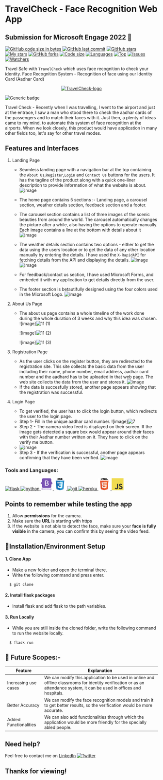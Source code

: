  # TravelCheck - Face Recognition Web App
## Submission for Microsoft Engage 2022 🌟

[![GitHub code size in bytes](https://img.shields.io/github/languages/code-size/akshi0409/TravelCheck-MicrosoftEngage2022?logo=github&style=for-the-badge)](https://github.com/akshi0409/TravelCheck-MicrosoftEngage2022) 
[![GitHub last commit](https://img.shields.io/github/last-commit/akshi0409/TravelCheck-MicrosoftEngage2022?style=for-the-badge&logo=git)](https://github.com/akshi0409/TravelCheck-MicrosoftEngage2022) 
[![GitHub stars](https://img.shields.io/github/stars/akshi0409/TravelCheck-MicrosoftEngage2022?style=for-the-badge)](https://github.com/akshi0409/TravelCheck-MicrosoftEngage2022stargazers) 
[![My stars](https://img.shields.io/github/stars/akshi0409?affiliations=OWNER%2CCOLLABORATOR&style=for-the-badge&label=My%20stars)](https://github.com/akshi0409/TravelCheck-MicrosoftEngage2022e/stargazers) 
[![GitHub forks](https://img.shields.io/github/forks/akshi0409/TravelCheck-MicrosoftEngage2022?style=for-the-badge&logo=git)](https://github.com/akshi0409/TravelCheck-MicrosoftEngage2022/network)
[![Code size](https://img.shields.io/github/languages/code-size/akshi0409/TravelCheck-MicrosoftEngage2022?style=for-the-badge)](https://github.com/akshi0409/TravelCheck-MicrosoftEngage2022)
[![Languages](https://img.shields.io/github/languages/count/akshi0409/TravelCheck-MicrosoftEngage2022?style=for-the-badge)](https://github.com/akshi0409/TravelCheck-MicrosoftEngage2022)
[![Top](https://img.shields.io/github/languages/top/akshi0409/TravelCheck-MicrosoftEngage2022?style=for-the-badge&label=Top%20Languages)](https://github.com/akshi0409/TravelCheck-MicrosoftEngage2022)
[![Issues](https://img.shields.io/github/issues/akshi0409/TravelCheck-MicrosoftEngage2022?style=for-the-badge&label=Issues)](https://github.com/akshi0409/TravelCheck-MicrosoftEngage2022)
[![Watchers](	https://img.shields.io/github/watchers/akshi0409/TravelCheck-MicrosoftEngage2022?label=Watch&style=for-the-badge)](https://github.com/akshi0409/TravelCheck-MicrosoftEngage2022) 

Travel Safe with `TravelCheck` which uses face recognition to check your identity.
 Face Recognition System  -  Recognition of face 
 using our Identity Card (Aadhar Card)

<p align="center">
<a href="https://drive.google.com/file/d/17eqzx6u1sRmUWyloLy0KRDuxjwKn2XIZ/view?usp=sharing">
<img src="https://user-images.githubusercontent.com/44814671/170883919-5d948bb9-ee22-4921-b84f-5b105b941813.jpeg" alt="TravelCheck-logo"/>
</a>
</p>

[![Generic badge](https://img.shields.io/badge/view-demo-blue?style=for-the-badge&label=View%20Demo%20Video)](https://drive.google.com/file/d/17eqzx6u1sRmUWyloLy0KRDuxjwKn2XIZ/view?usp=sharing) 

Travel Check - Recently when I was travelling, 
 I went to the airport and just at the entrace, 
 I saw a man who stood there to check the aadhar 
 cards of the passengers and to match their faces 
 with it. Just then, a plenty of ideas came to my
 mind, to automate this system of face recognition at the airports.
 When we look closely, this product would have 
 application in many other fields too, let's say 
 for other travel modes.
 
  ## Features and Interfaces

1. Landing Page
   - Seamless landing page with a navigation bar at the top containing the `About Us`,`Register`,`Login` and `Contact Us` buttons for the users. It has the tagline of the product along with a quick one-liner description to provide information of what the website is about.
     ![image](https://user-images.githubusercontent.com/44814671/170825454-5d4f4b12-74df-462e-ab59-cf6638848718.png)
     
   - The home page contains 5 sections :- Landing page, a carousel section, weather details section, feedback section and a footer. 
   - The carousel section contains a list of three images of the scenic beauties from around the world. The carousel automatically changes the picture after a while, also having the options to operate manually. Each image contains a line at the bottom with details about it
     ![image](https://user-images.githubusercontent.com/44814671/170825864-0708891c-3ae7-438c-b0c6-e94cd4aea2ff.png)
     
   - The weather details section contains two options - either to get the data using the users location or to get the data of any other location manually by entering the details. I have used the `X-RapidAPI` for fetching details from the API and displaying the details.
     ![image](https://user-images.githubusercontent.com/44814671/170826039-4493be84-ad56-4fac-86d9-79b2454425e3.png)
     ![image](https://user-images.githubusercontent.com/44814671/170830442-e3438f28-f75d-4b82-b045-7cdb4f4be9f0.png)
     
   - For feedback/contact us section, I have used Microsoft Forms, and embeded it with my application to get details directly from the user.
   - The footer section is betautifully designed using the four colors used in the Microsoft Logo.
     ![image](https://user-images.githubusercontent.com/44814671/170829661-849d9860-1970-47cc-bb1c-79743fc8dc7a.png)
     
2. About Us Page
   - The about us page contains a whole timeline of the work done during the whole duration of 3 weeks and why this idea was chosen.
     ![image]![11 (1)](https://user-images.githubusercontent.com/44814671/170884389-f7dddf25-77ab-43ea-938a-cbf67efe6d81.jpeg)
     
     ![image]![11 (2)](https://user-images.githubusercontent.com/44814671/170884400-33784146-e9de-454d-afd8-0f85ee77d859.jpeg)

     ![image]![11 (3)](https://user-images.githubusercontent.com/44814671/170884413-301d359f-9095-4e04-88de-25ebd67adcac.jpeg)


3. Registration Page
   - As the user clicks on the register button, they are redirected to the registration site. This site collects the basic data from the user including their name, phone number, email address, aadhar card number and the aadhard has to be uploaded in that web page. The web site collects the data from the user and stores it.
     ![image](https://user-images.githubusercontent.com/44814671/170834275-ff6432d3-a7f8-4070-b04b-4c0b0cff7900.png)
   - If the data is succesfully stored, another page appears showing that the registration was successful.
     
4. Login Page
   - To get verified, the user has to click the login button, which redirects the user to the login page.
   - Step 1- Fill in the unique aadhar card number.
     ![image]<img width="946" alt="7" src="https://user-images.githubusercontent.com/44814671/170834782-6a7c1b2c-dbac-4f85-8eb4-75aba0ec2c0b.png">
   - Step 2 - The camera video feed is displayed on their screen. If the image gets detected a square box would appear around their faces with their Aadhar number written on it. They have to click on the verify me button. 
   - ![image](https://user-images.githubusercontent.com/44814671/170835154-dcbf1b0c-c5a1-4c28-bfbd-b3485f914841.png)
   - Step 3 - If the verification is successful, another page appears confirming that they have been verified.
     ![image](https://user-images.githubusercontent.com/44814671/170839522-14a57fb0-8bb5-4c89-b054-b26e91b88239.png)
     
### Tools and Languages: 
<p align="left"> <a href="https://flask.palletsprojects.com/en/2.1.x/" target="_blank"> <img src="https://img.shields.io/badge/Flask-000000?style=for-the-badge&logo=flask&logoColor=white" alt="flask" width="40" height="40"/> </a> <a href="https://www.python.org/" target="_blank"> <img src="https://img.shields.io/badge/Python-FFD43B?style=for-the-badge&logo=python&logoColor=blue" alt="python" width="40" height="40"/> </a> <a href="https://getbootstrap.com" target="_blank"> <img src="https://raw.githubusercontent.com/devicons/devicon/master/icons/bootstrap/bootstrap-plain-wordmark.svg" alt="bootstrap" width="40" height="40"/> </a> <a href="https://www.w3schools.com/css/" target="_blank"> <img src="https://raw.githubusercontent.com/devicons/devicon/master/icons/css3/css3-original-wordmark.svg" alt="css3" width="40" height="40"/> </a> <a href="https://git-scm.com/" target="_blank"> <img src="https://www.vectorlogo.zone/logos/git-scm/git-scm-icon.svg" alt="git" width="40" height="40"/> </a> <a href="https://heroku.com" target="_blank"> <img src="https://www.vectorlogo.zone/logos/heroku/heroku-icon.svg" alt="heroku" width="40" height="40"/> </a> <a href="https://www.w3.org/html/" target="_blank"> <img src="https://raw.githubusercontent.com/devicons/devicon/master/icons/html5/html5-original-wordmark.svg" alt="html5" width="40" height="40"/> </a> <a href="https://developer.mozilla.org/en-US/docs/Web/JavaScript" target="_blank"> <img src="https://raw.githubusercontent.com/devicons/devicon/master/icons/javascript/javascript-original.svg" alt="javascript" width="40" height="40"/> </a> </p>


## Points to remember while testing the app

1. Allow **permissions** for the camera.
2. Make sure the **URL** is starting with https
3. If the website is not able to detect the face, make sure your **face is fully visible** in the camera, you can confirm this by seeing the video feed.

## 🚩Installation/Environment Setup 

  #### 1. Clone App
  
  * Make a new folder and open the terminal there.
  * Write the following command and press enter.
  
  ```
    $ git clone
  ```
    
 #### 2. Install flask packages
  * Install flask and add flask to the path variables.
  
#### 3. Run Locally

 * While you are still inside the cloned folder, write the following command to run the website locally. 
 
 ```
   $ flask run
 ```

## 🚩 Future Scopes:-
Feature | Explanation
------------ | -------------
Increasing use cases | We can modify this application to be used in online and offline classrooms for identity verification or as an attendance system, it can be used in offices and hospitals.
Better Accuracy | We can modify the face recognition models and train it to get better results, so the verification would be more accurate.
Added Functionalities | We can also add functionalities through which the application would be more friendly for the specially abled people.

## Need help?

Feel free to contact me on [LinkedIn](https://www.linkedin.com/in/akshita-sah/) 
[![Twitter](https://img.shields.io/badge/Twitter-follow-blue.svg?logo=twitter&logoColor=white)](https://twitter.com/_akshitaSah)

## Thanks for viewing!
